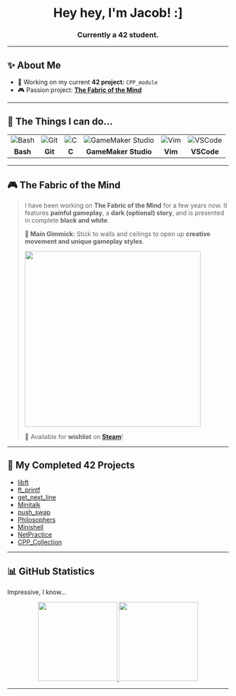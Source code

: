 <h1 align="center">Hey hey, I'm Jacob! :]</h1>
<h3 align="center">Currently a 42 student.</h3>

<hr>

<h2>✨ About Me</h2>
<ul>
  <li>🔧 Working on my current <strong>42 project:</strong> <code>CPP_module</code></li>
  <li>🎮 Passion project: <strong><a href="https://store.steampowered.com/app/2294430/The_Fabric_of_the_Mind/">The Fabric of the Mind</a></strong></li>
</ul>

<hr>

<h2>🔧 The Things I can do...</h2>
<table align="center">
  <tr>
    <td align="center"><img src="https://skillicons.dev/icons?i=bash" alt="Bash"/></td>
    <td align="center"><img src="https://skillicons.dev/icons?i=git" alt="Git"/></td>
    <td align="center"><img src="https://skillicons.dev/icons?i=c" alt="C"/></td>
    <td align="center"><img src="https://skillicons.dev/icons?i=gamemakerstudio" alt="GameMaker Studio"/></td>
    <td align="center"><img src="https://skillicons.dev/icons?i=vim" alt="Vim"/></td>
    <td align="center"><img src="https://skillicons.dev/icons?i=vscode" alt="VSCode"/></td>
  </tr>
  <tr>
    <td align="center"><strong>Bash</strong></td>
    <td align="center"><strong>Git</strong></td>
    <td align="center"><strong>C</strong></td>
    <td align="center"><strong>GameMaker Studio</strong></td>
    <td align="center"><strong>Vim</strong></td>
    <td align="center"><strong>VSCode</strong></td>
  </tr>
</table>

<hr>

<h2>🎮 The Fabric of the Mind</h2>
<blockquote>
<p>
  I have been working on <strong>The Fabric of the Mind</strong> for a few years now.  
  It features <strong>painful gameplay</strong>, a <strong>dark (optional) story</strong>, and is presented in complete <strong>black and white</strong>.
</p>
<p>
  <strong>🔄 Main Gimmick:</strong> Stick to walls and ceilings to open up <strong>creative movement and unique gameplay styles</strong>.
</p>
<p align="left">
  <img src="https://github.com/Cimex404/Cimex404/blob/main/Action.gif" width="400">
</p>
<p>
  💾 Available for <strong>wishlist</strong> on <strong><a href="https://store.steampowered.com/app/2294430/The_Fabric_of_the_Mind/">Steam</a></strong>!
</p>
</blockquote>

<hr>

<h2>📝 My Completed 42 Projects</h2>
<ul>
  <li><a href="https://github.com/Cimex404/42-libft">libft</a></li>
  <li><a href="https://github.com/Cimex404/42-ft_printf">ft_printf</a></li>
  <li><a href="https://github.com/Cimex404/42-get_next_line">get_next_line</a></li>
  <li><a href="https://github.com/Cimex404/42-minitalk">Minitalk</a></li>
  <li><a href="https://github.com/Cimex404/42-push_swap">push_swap</a></li>
  <li><a href="https://github.com/Cimex404/42-philosophers">Philosophers</a></li>
  <li><a href="https://github.com/Cimex404/42-minishell">Minishell</a></li>
  <li><a href="https://github.com/Cimex404/42-netPractice">NetPractice</a></li>
  <li><a href="https://github.com/Cimex404/42-CPP_collection">CPP_Collection</a></li>
</ul>

<hr>

<h2>📊 GitHub Statistics</h2>
<p align="left">
  Impressive, I know...
</p>
<p align="center">
  <a href="https://github.com/Cimex404">
    <img height="180em" src="https://github-readme-stats-eight-theta.vercel.app/api?username=Cimex404&show_icons=true&theme=radical&include_all_commits=true&count_private=true"/>
    <img height="180em" src="https://github-readme-stats-eight-theta.vercel.app/api/top-langs/?username=Cimex404&layout=compact&langs_count=4&theme=radical"/>
  </a>
</p>

<hr>
